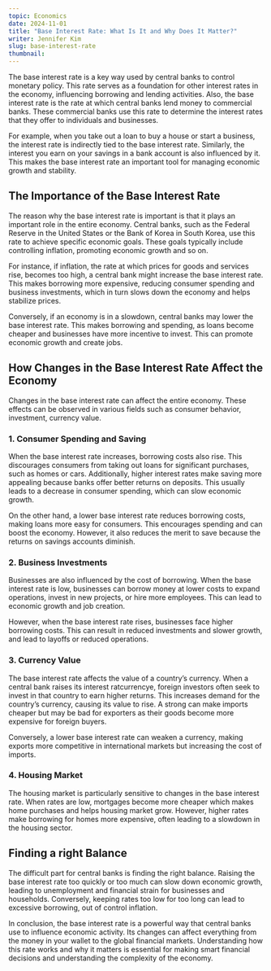 ```yaml
---
topic: Economics
date: 2024-11-01
title: "Base Interest Rate: What Is It and Why Does It Matter?"
writer: Jennifer Kim
slug: base-interest-rate
thumbnail: 
---
```

The base interest rate is a key way used by central banks to control monetary policy. This rate serves as a foundation for other interest rates in the economy, influencing borrowing and lending activities. Also, the base interest rate is the rate at which central banks lend money to commercial banks. These commercial banks use this rate to determine the interest rates that they offer to individuals and businesses.

For example, when you take out a loan to buy a house or start a business, the interest rate is indirectly tied to the base interest rate. Similarly, the interest you earn on your savings in a bank account is also influenced by it. This makes the base interest rate an important tool for managing economic growth and stability.

## The Importance of the Base Interest Rate
The reason why the base interest rate is important is that it plays an important role in the entire economy. Central banks, such as the Federal Reserve in the United States or the Bank of Korea in South Korea, use this rate to achieve specific economic goals. These goals typically include controlling inflation, promoting economic growth and so on.

For instance, if inflation, the rate at which prices for goods and services rise, becomes too high, a central bank might increase the base interest rate. This makes borrowing more expensive, reducing consumer spending and business investments, which in turn slows down the economy and helps stabilize prices.

Conversely, if an economy is in a slowdown, central banks may lower the base interest rate. This makes borrowing and spending, as loans become cheaper and businesses have more incentive to invest. This can promote economic growth and create jobs.

## How Changes in the Base Interest Rate Affect the Economy
Changes in the base interest rate can affect the entire economy. These effects can be observed in various fields such as consumer behavior, investment, currency value.

### 1. Consumer Spending and Saving
When the base interest rate increases, borrowing costs also rise. This discourages consumers from taking out loans for significant purchases, such as homes or cars. Additionally, higher interest rates make saving more appealing because banks offer better returns on deposits. This usually leads to a decrease in consumer spending, which can slow economic growth.

On the other hand, a lower base interest rate reduces borrowing costs, making loans more easy for consumers. This encourages spending and can boost the economy. However, it also reduces the merit to save because the returns on savings accounts diminish.

### 2. Business Investments
Businesses are also influenced by the cost of borrowing. When the base interest rate is low, businesses can borrow money at lower costs to expand operations, invest in new projects, or hire more employees. This can lead to economic growth and job creation.

However, when the base interest rate rises, businesses face higher borrowing costs. This can result in reduced investments and slower growth, and lead to layoffs or reduced operations.

### 3. Currency Value
The base interest rate affects the value of a country’s currency. When a central bank raises its interest ratcurrencye, foreign investors often seek to invest in that country to earn higher returns. This increases demand for the country’s currency, causing its value to rise. A strong  can make imports cheaper but may be bad for exporters as their goods become more expensive for foreign buyers.

Conversely, a lower base interest rate can weaken a currency, making exports more competitive in international markets but increasing the cost of imports.

### 4. Housing Market
The housing market is particularly sensitive to changes in the base interest rate. When rates are low, mortgages become more cheaper which makes home purchases and helps housing market grow. However, higher rates make borrowing for homes more expensive, often leading to a slowdown in the housing sector.

## Finding a right Balance
The difficult part for central banks is finding the right balance. Raising the base interest rate too quickly or too much can slow down economic growth, leading to unemployment and financial strain for businesses and households. Conversely, keeping rates too low for too long can lead to excessive borrowing, out of control inflation.

In conclusion, the base interest rate is a powerful way that central banks use to influence economic activity. Its changes can affect everything from the money in your wallet to the global financial markets. Understanding how this rate works and why it matters is essential for making smart financial decisions and understanding the complexity of the economy.